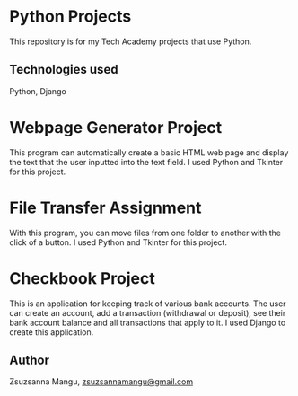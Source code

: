 # Python Projects
This repository is for my Tech Academy projects that use Python.

## Technologies used
Python, Django

# Webpage Generator Project
This program can automatically create a basic HTML web page and display the text that the user inputted into the text field.
I used Python and Tkinter for this project.

# File Transfer Assignment
With this program, you can move files from one folder to another with the click of a button. I used Python and Tkinter for this project.

# Checkbook Project
This is an application for keeping track of various bank accounts. The user can create an account, add a transaction (withdrawal or deposit), see their bank account balance and all transactions that apply to it. I used Django to create this application.

## Author
Zsuzsanna Mangu, zsuzsannamangu@gmail.com

